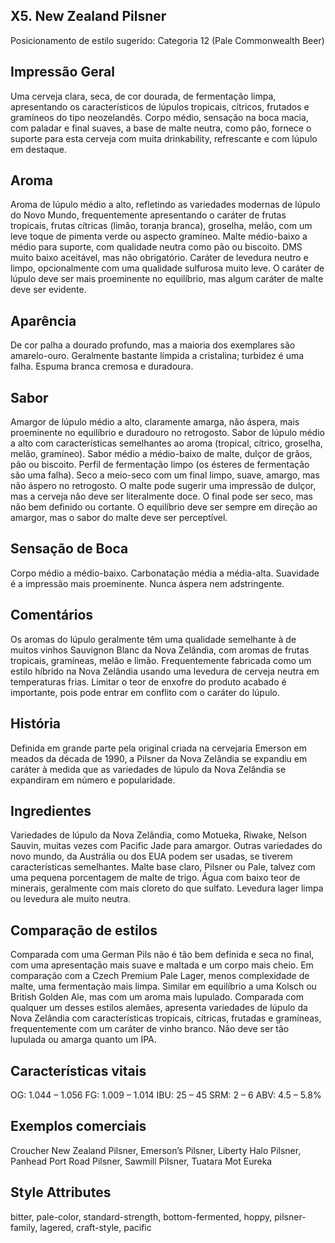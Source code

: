 ## X5. New Zealand Pilsner

Posicionamento de estilo sugerido: Categoria 12 (Pale Commonwealth Beer)

## Impressão Geral

Uma cerveja clara, seca, de cor dourada, de fermentação limpa, apresentando os característicos de lúpulos tropicais, cítricos, frutados e gramíneos do tipo neozelandês. Corpo médio, sensação na boca macia, com paladar e final suaves, a base de malte neutra, como pão, fornece o suporte para esta cerveja com muita drinkability, refrescante e com lúpulo em destaque.

## Aroma

Aroma de lúpulo médio a alto, refletindo as variedades modernas de lúpulo do Novo Mundo, frequentemente apresentando o caráter de frutas tropicais, frutas cítricas (limão, toranja branca), groselha, melão, com um leve toque de pimenta verde ou aspecto gramíneo. Malte médio-baixo a médio para suporte, com qualidade neutra como pão ou biscoito. DMS muito baixo aceitável, mas não obrigatório. Caráter de levedura neutro e limpo, opcionalmente com uma qualidade sulfurosa muito leve. O caráter de lúpulo deve ser mais proeminente no equilíbrio, mas algum caráter de malte deve ser evidente.

## Aparência

De cor palha a dourado profundo, mas a maioria dos exemplares são amarelo-ouro. Geralmente bastante límpida a cristalina; turbidez é uma falha. Espuma branca cremosa e duradoura.

## Sabor

Amargor de lúpulo médio a alto, claramente amarga, não áspera, mais proeminente no equilíbrio e duradouro no retrogosto. Sabor de lúpulo médio a alto com características semelhantes ao aroma (tropical, cítrico, groselha, melão, gramíneo). Sabor médio a médio-baixo de malte, dulçor de grãos, pão ou biscoito. Perfil de fermentação limpo (os ésteres de fermentação são uma falha). Seco a meio-seco com um final limpo, suave, amargo, mas não áspero no retrogosto. O malte pode sugerir uma impressão de dulçor, mas a cerveja não deve ser literalmente doce. O final pode ser seco, mas não bem definido ou cortante. O equilíbrio deve ser sempre em direção ao amargor, mas o sabor do malte deve ser perceptível.

## Sensação de Boca

Corpo médio a médio-baixo. Carbonatação média a média-alta. Suavidade é a impressão mais proeminente. Nunca áspera nem adstringente.

## Comentários

Os aromas do lúpulo geralmente têm uma qualidade semelhante à de muitos vinhos Sauvignon Blanc da Nova Zelândia, com aromas de frutas tropicais, gramíneas, melão e limão. Frequentemente fabricada como um estilo híbrido na Nova Zelândia usando uma levedura de cerveja neutra em temperaturas frias. Limitar o teor de enxofre do produto acabado é importante, pois pode entrar em conflito com o caráter do lúpulo.

## História

Definida em grande parte pela original criada na cervejaria Emerson em meados da década de 1990, a Pilsner da Nova Zelândia se expandiu em caráter à medida que as variedades de lúpulo da Nova Zelândia se expandiram em número e popularidade.

## Ingredientes

Variedades de lúpulo da Nova Zelândia, como Motueka, Riwake, Nelson Sauvin, muitas vezes com Pacific Jade para amargor. Outras variedades do novo mundo, da Austrália ou dos EUA podem ser usadas, se tiverem características semelhantes. Malte base claro, Pilsner ou Pale, talvez com uma pequena porcentagem de malte de trigo. Água com baixo teor de minerais, geralmente com mais cloreto do que sulfato. Levedura lager limpa ou levedura ale muito neutra.

## Comparação de estilos

Comparada com uma German Pils não é tão bem definida e seca no final, com uma apresentação mais suave e maltada e um corpo mais cheio. Em comparação com a Czech Premium Pale Lager, menos complexidade de malte, uma fermentação mais limpa. Similar em equilíbrio a uma Kolsch ou British Golden Ale, mas com um aroma mais lupulado. Comparada com qualquer um desses estilos alemães, apresenta variedades de lúpulo da Nova Zelândia com características tropicais, cítricas, frutadas e gramíneas, frequentemente com um caráter de vinho branco. Não deve ser tão lupulada ou amarga quanto um IPA.

## Características vitais

OG: 1.044 – 1.056
FG: 1.009 – 1.014
IBU: 25 – 45
SRM: 2 – 6
ABV: 4.5 – 5.8%

## Exemplos comerciais

Croucher New Zealand Pilsner, Emerson’s Pilsner, Liberty Halo Pilsner, Panhead Port Road Pilsner, Sawmill Pilsner, Tuatara Mot Eureka

## Style Attributes

bitter, pale-color, standard-strength, bottom-fermented, hoppy, pilsner-family, lagered, craft-style, pacific


